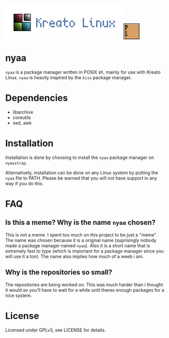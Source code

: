 <p align="left">
<img src="https://github.com/Kreato-Linux/logo/blob/master/withtext.png"> 
  <img src="https://github.com/Kreato-Linux/logo/blob/master/pkg.png" height="10%" width="10%">
</p>

# nyaa
`nyaa` is a package manager written in POSIX sh, mainly for use with Kreato Linux.
`nyaa` is heavily inspired by the `kiss` package manager.

# Dependencies
* libarchive
* coreutils
* sed, awk

# Installation
Installation is done by choosing to install the `nyaa` package manager on `nyaastrap`.

Alternatively, installation can be done on any Linux system by putting the `nyaa` file to PATH.
Please be warned that you will not have support in any way if you do this.

# FAQ

## Is this a meme? Why is the name `nyaa` chosen?
This is not a meme.
I spent too much on this project to be just a "meme".
The name was chosen because it is a original name (suprisingly nobody made a package manager named `nyaa`). 
Also it is a short name that is extremely fast to type (which is important for a package manager since you will use it a ton). 
The name also implies how much of a weeb i am.

## Why is the repositories so small?
The repositories are being worked on. This was much harder than i thought it would so you'll have to wait for a while until theres enough packages for a nice system.

# License
Licensed under GPLv3, see LICENSE for details.
